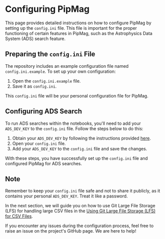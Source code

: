 # Configuring PipMag

This page provides detailed instructions on how to configure PipMag by setting up the `config.ini` file. This file is important for the proper functioning of certain features in PipMag, such as the Astrophysics Data System (ADS) search feature.

## Preparing the `config.ini` File

The repository includes an example configuration file named `config.ini.example`. To set up your own configuration:

1. Open the `config.ini.example` file.
2. Save it as `config.ini`.

This `config.ini` file will be your personal configuration file for PipMag.

## Configuring ADS Search

To run ADS searches within the notebooks, you'll need to add your `ADS_DEV_KEY` to the `config.ini` file. Follow the steps below to do this:

1. Obtain your `ADS_DEV_KEY` by following the instructions provided [here](https://ui.adsabs.harvard.edu/help/api/).
2. Open your `config.ini` file.
3. Add your `ADS_DEV_KEY` to the `config.ini` file and save the changes.

With these steps, you have successfully set up the `config.ini` file and configured PipMag for ADS searches.

## Note

Remember to keep your `config.ini` file safe and not to share it publicly, as it contains your personal `ADS_DEV_KEY`. Treat it like a password.

In the next section, we will guide you on how to use Git Large File Storage (LFS) for handling large CSV files in the [Using Git Large File Storage (LFS) for CSV Files](./Working-with-Git-Large-File-Storage).

If you encounter any issues during the configuration process, feel free to raise an issue on the project's GitHub page. We are here to help!